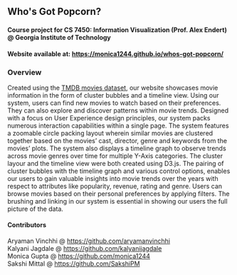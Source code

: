 ## Who's Got Popcorn?
#### Course project for CS 7450: Information Visualization (Prof. Alex Endert) @ Georgia Institute of Technology
#### Website available at: https://monica1244.github.io/whos-got-popcorn/

### Overview
Created using the [TMDB movies dataset](https://www.kaggle.com/tmdb/tmdb-movie-metadata?select=tmdb_5000_credits.csv), our website showcases movie information in the form of cluster bubbles and a timeline view. Using our system, users can find new movies to watch based on their preferences. They can also explore and discover patterns within movie trends. Designed with a focus on User Experience design principles, our system packs numerous interaction capabilities within a single page. The system features a zoomable circle packing layout wherein similar movies are clustered together based on the movies’ cast, director, genre and keywords from the movies’ plots. The system also displays a timeline graph to observe trends across movie genres over time for multiple Y-Axis categories. The cluster layour and the timeline view were both created using D3.js. The pairing of cluster bubbles with the timeline graph and various control options, enables our users to gain valuable insights into movie trends over the years with respect to attributes like popularity, revenue, rating and genre. Users can browse movies based on their personal preferences by applying filters. The brushing and linking in our system is essential in showing our users the full picture of the data.

#### Contributors
Aryaman Vinchhi @ https://github.com/aryamanvinchhi <br>
Kalyani Jagdale @ https://github.com/kalyanijagdale <br>
Monica Gupta @ https://github.com/monica1244 <br>
Sakshi Mittal @ https://github.com/SakshiPM

